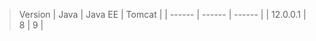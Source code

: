 
>  Version
|   Java   | Java EE | Tomcat |
| ------   | ------  | ------ |
| 12.0.0.1 |    8    |  9     |